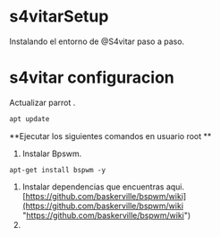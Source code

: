 # s4vitarSetup
Instalando el entorno de @S4vitar paso a paso.

# s4vitar configuracion
Actualizar parrot .

```c
apt update
```

**Ejecutar los siguientes comandos en usuario root
**
1. Instalar Bpswm.

` apt-get install bspwm -y `
1. Instalar dependencias que encuentras aqui. [https://github.com/baskerville/bspwm/wiki](https://github.com/baskerville/bspwm/wiki "https://github.com/baskerville/bspwm/wiki")
1. 
